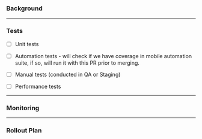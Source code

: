 <!--
Hello!

This pull request template is designed to promote thoughtful development and ensure stable deployments.
The goal is to increase awareness around testing, monitoring, and the rollout process.

**Instructions**:
Please complete all sections thoughtfully. The code reviewer and code owners will assist you during the review process by suggesting additional tests, metrics, or improvements.

If you have suggestions for improving this template, please share them in `#github-rollout-plan-feedback`.
-->

### Background

<!--
Provide context for this pull request:

1. Why did you choose this approach to address the relevant Jira issue? This helps reviewers understand your solution and its constraints.
2. Highlight any open questions or problems in this PR that you would like the reviewer to focus on. For example, specific areas in the code or alternative approaches to consider.

Additionally, suggest how the reviewer should approach your PR. For instance:
* "Review `file_x.rb` first to understand the core logic, then proceed to other changes."
* "Review commit by commit for clarity."

Make your review process as efficient as possible.
-->


---

### Tests

<!--
Detail your testing strategy:

1. **Mark all relevant tests below**: 
   Indicate which types of tests have been executed or are planned for this change.

2. **Provide additional context where needed**:
* For automation tests, include a link to the Jira task if they are being tracked separately. If these tests won't be merged soon, explain why.
* For performance tests, describe your approach, e.g., load tests in staging, micro-benchmarks, or query execution plans with examples for different Merchant parameters.

3. **Consider both pre-merge and post-deployment testing**:
   Specify what sanity checks or validations are needed post-deployment (& pre-rollout).

Guideline: https://bringg.atlassian.net/wiki/spaces/RD/pages/3981214008/Testing+Guidelines
-->

* [ ] Unit tests
* [ ] Automation tests - will check if we have coverage in mobile automation suite, if so, will run it with this PR prior to merging.
* [ ] Manual tests (conducted in QA or Staging)
* [ ] Performance tests


---

### Monitoring

<!--
Define your monitoring strategy for this change:

1. List relevant alerts and metrics that will track the success of this change. 
* If no such alerts or metrics exist, make sure to create them before deployment.

2. For feature flag rollouts:
* Describe how you will **proactively monitor** the change during rollout.

This ensures that potential issues are caught early and resolved quickly.

We won't mention Airbrake/Sentry errors as "Monitoring", monitoring of those errors should be done by default.

Guideline: https://bringg.atlassian.net/wiki/spaces/RD/pages/3980394954/Monitoring+Guidelines

-->


---

### Rollout Plan

<!--
Describe your rollout strategy:

1. For feature flag rollouts:
* You will use FRM, so just specify "Using FRM for feature flag rollout"

2. If feature flags cannot be used, explain why:
* Detail the blockers preventing feature flag usage.

Emphasize safety and risk mitigation during the rollout.

Guidelines: https://bringg.atlassian.net/wiki/spaces/RD/pages/3982164053/Rollout+Plan and https://bringg.atlassian.net/wiki/spaces/RD/pages/3981738160/Rollback+Procedure
-->
